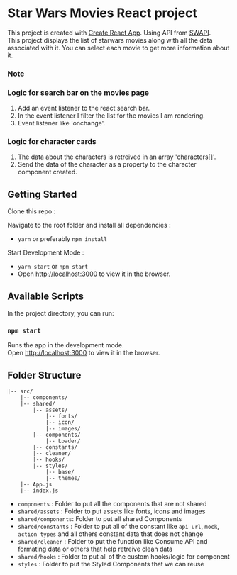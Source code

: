 # Star Wars Movies React project

This project is created with [Create React App](https://github.com/facebook/create-react-app). Using API from [SWAPI](https://swapi.co).<br>
This project displays the list of starwars movies along with all the data associated with it. You can select each movie to get more information about it. 

### Note



### Logic for search bar on the movies page

1. Add an event listener to the react search bar.
2. In the event listener I filter the list for the movies I am rendering.
3. Event listener like 'onchange'.

### Logic for character cards

1. The data about the characters is retreived in an array 'characters[]'. 
2. Send the data of the character as a property to the character component created.



## Getting Started

Clone this repo :


Navigate to the root folder and install all dependencies :

- `yarn` or preferably `npm install`

Start Development Mode :

- `yarn start` or `npm start`
- Open [http://localhost:3000](http://localhost:3000) to view it in the browser.


## Available Scripts

In the project directory, you can run:

### `npm start` 

Runs the app in the development mode.<br>
Open [http://localhost:3000](http://localhost:3000) to view it in the browser.



## Folder Structure

```
|-- src/
    |-- components/
    |-- shared/
        |-- assets/
            |-- fonts/
            |-- icon/
            |-- images/
        |-- components/
            |-- Loader/
        |-- constants/
        |-- cleaner/
        |-- hooks/
        |-- styles/
            |-- base/
            |-- themes/
    |-- App.js
    |-- index.js

```

- `components` : Folder to put all the components that are not shared
- `shared/assets` : Folder to put assets like fonts, icons and images
- `shared/components`: Folder to put all shared Components
- `shared/constants` : Folder to put all of the constant like `api url`, `mock`, `action types` and all others constant data that does not change
- `shared/cleaner` : Folder to put the function like Consume API and formating data or others that help retreive clean data
- `shared/hooks` : Folder to put all of the custom hooks/logic for component
- `styles` : Folder to put the Styled Components that we can reuse

